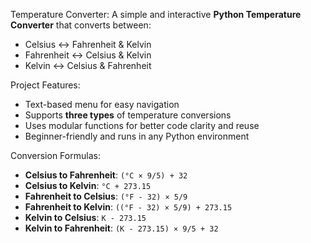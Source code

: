 
Temperature Converter:
A simple and interactive **Python Temperature Converter** that converts between:
- Celsius ↔ Fahrenheit & Kelvin
- Fahrenheit ↔ Celsius & Kelvin
- Kelvin ↔ Celsius & Fahrenheit

 Project Features:

- Text-based menu for easy navigation
- Supports **three types** of temperature conversions
- Uses modular functions for better code clarity and reuse
- Beginner-friendly and runs in any Python environment

Conversion Formulas:
- **Celsius to Fahrenheit**: `(°C × 9/5) + 32`
- **Celsius to Kelvin**: `°C + 273.15`
- **Fahrenheit to Celsius**: `(°F - 32) × 5/9`
- **Fahrenheit to Kelvin**: `((°F - 32) × 5/9) + 273.15`
- **Kelvin to Celsius**: `K - 273.15`
- **Kelvin to Fahrenheit**: `(K - 273.15) × 9/5 + 32`


